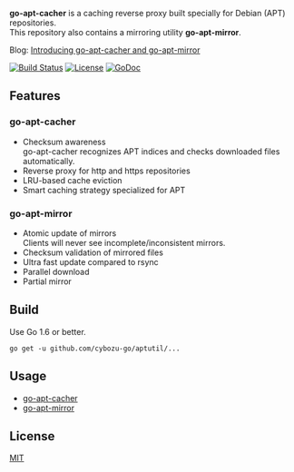 **go-apt-cacher** is a caching reverse proxy built specially for Debian (APT) repositories.  
This repository also contains a mirroring utility **go-apt-mirror**.

Blog: [Introducing go-apt-cacher and go-apt-mirror](http://ymmt2005.hatenablog.com/entry/2016/07/19/Introducing_go-apt-cacher_and_go-apt-mirror)

[![Build Status](https://travis-ci.org/cybozu-go/aptutil.svg?branch=master)](https://travis-ci.org/cybozu-go/aptutil)
[![License](https://img.shields.io/badge/license-MIT-blue.svg)][MIT]
[![GoDoc](https://godoc.org/github.com/cybozu-go/aptutil?status.svg)](https://godoc.org/github.com/cybozu-go/aptutil)

Features
--------

### go-apt-cacher

* Checksum awareness  
  go-apt-cacher recognizes APT indices and checks downloaded files automatically.
* Reverse proxy for http and https repositories
* LRU-based cache eviction
* Smart caching strategy specialized for APT

### go-apt-mirror

* Atomic update of mirrors  
    Clients will never see incomplete/inconsistent mirrors.
* Checksum validation of mirrored files
* Ultra fast update compared to rsync
* Parallel download
* Partial mirror

Build
-----

Use Go 1.6 or better.

```
go get -u github.com/cybozu-go/aptutil/...
```

Usage
-----

* [go-apt-cacher](cmd/go-apt-cacher/USAGE.md)
* [go-apt-mirror](cmd/go-apt-mirror/USAGE.md)

License
-------

[MIT][]

[MIT]: https://opensource.org/licenses/MIT
